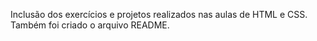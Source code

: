 Inclusão dos exercícios e projetos realizados nas aulas de HTML e CSS. Também foi criado o arquivo README.